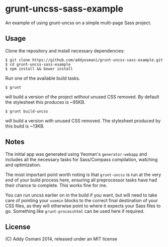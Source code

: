 grunt-uncss-sass-example
========================

An example of using grunt-uncss on a simple multi-page Sass project.

## Usage

Clone the repository and install necessary dependencies:

```
$ git clone https://github.com/addyosmani/grunt-uncss-sass-example.git
$ cd grunt-uncss-sass-example
$ npm install && bower install
```

Run one of the available build tasks.

```
$ grunt
```

will build a version of the project *without* unused CSS removed. By default the stylesheet this produces is ~95KB.

```
$ grunt build-uncss
```

will build a version *with* unused CSS removed. The stylesheet produced by this build is ~13KB.

## Notes

The initial app was generated using Yeoman's `generator-webapp` and includes all the necessary tasks for Sass/Compass compilation, watching and optimization.

The most important point worth noting is that `grunt-uncss` is run at the very *end* of your build process here, ensuring all preprocessor tasks have had their chance to complete. This works fine for me.

You can run uncss earlier on in the build if you want, but will need to take care of pointing your `usemin` blocks to the correct final destination of your CSS files, as they will otherwise point to where it expects your Sass files to go. Something like `grunt-processhtml` can be used here if required.

## License

(C) Addy Osmani 2014, released under an MIT license